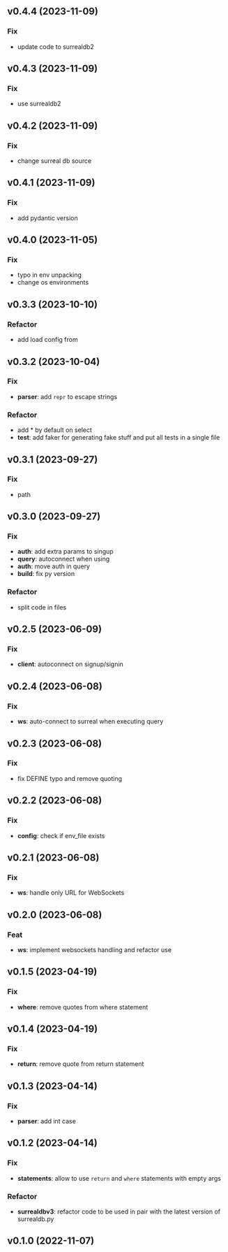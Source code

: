 ## v0.4.4 (2023-11-09)

### Fix

- update code to surrealdb2

## v0.4.3 (2023-11-09)

### Fix

- use surrealdb2

## v0.4.2 (2023-11-09)

### Fix

- change surreal db source

## v0.4.1 (2023-11-09)

### Fix

- add pydantic version

## v0.4.0 (2023-11-05)

### Fix

- typo in env unpacking
- change os environments

## v0.3.3 (2023-10-10)

### Refactor

- add load config from

## v0.3.2 (2023-10-04)

### Fix

- **parser**: add `repr` to escape strings

### Refactor

- add * by default on select
- **test**: add faker for generating fake stuff and put all tests in a single file

## v0.3.1 (2023-09-27)

### Fix

- path

## v0.3.0 (2023-09-27)

### Fix

- **auth**: add extra params to singup
- **query**: autoconnect when using
- **auth**: move auth in query
- **build**: fix py version

### Refactor

- split code in files

## v0.2.5 (2023-06-09)

### Fix

- **client**: autoconnect on signup/signin

## v0.2.4 (2023-06-08)

### Fix

- **ws**: auto-connect to surreal when executing query

## v0.2.3 (2023-06-08)

### Fix

- fix DEFINE typo and remove quoting

## v0.2.2 (2023-06-08)

### Fix

- **config**: check if env_file exists

## v0.2.1 (2023-06-08)

### Fix

- **ws**: handle only URL for WebSockets

## v0.2.0 (2023-06-08)

### Feat

- **ws**: implement websockets handling and refactor use

## v0.1.5 (2023-04-19)

### Fix

- **where**: remove quotes from where statement

## v0.1.4 (2023-04-19)

### Fix

- **return**: remove quote from return statement

## v0.1.3 (2023-04-14)

### Fix

- **parser**: add int case

## v0.1.2 (2023-04-14)

### Fix

- **statements**: allow to use `return` and `where` statements with empty args

### Refactor

- **surrealdbv3**: refactor code to be used in pair with the latest version of surrealdb.py

## v0.1.0 (2022-11-07)
